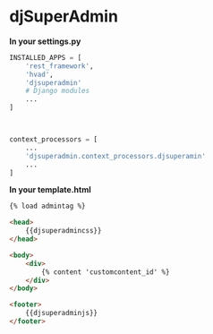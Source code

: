 # djSuperAdmin

**In your settings.py**
```py
INSTALLED_APPS = [
    'rest_framework',
    'hvad',
    'djsuperadmin'
    # Django modules
    ...
]



context_processors = [
    ...
    'djsuperadmin.context_processors.djsuperamin' 
    ...
]
```


**In your template.html**
```html
{% load admintag %}
```
```html
<head>   
    {{djsuperadmincss}}
</head>
```
```html
<body>
    <div>
        {% content 'customcontent_id' %}
    </div>
</body>
```
```html
<footer>
    {{djsuperadminjs}}
</footer>
```
